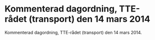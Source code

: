 # Kommenterad dagordning, TTE-rådet (transport) den 14 mars 2014

Kommenterad dagordning, TTE-rådet (transport) den 14 mars 2014.
